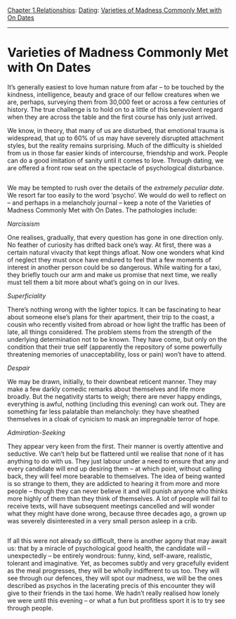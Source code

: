 [Chapter 1.Relationships](https://www.theschooloflife.com/thebookoflife/category/relationships/): [Dating](https://www.theschooloflife.com/thebookoflife/category/relationships/dating/): [Varieties of Madness Commonly Met with On Dates](https://www.theschooloflife.com/thebookoflife/varieties-of-madness-commonly-met-with-on-dates/)

* * *

# Varieties of Madness Commonly Met with On Dates

It’s generally easiest to love human nature from afar – to be touched by the kindness, intelligence, beauty and grace of our fellow creatures when we are, perhaps, surveying them from 30,000 feet or across a few centuries of history. The true challenge is to hold on to a little of this benevolent regard when they are across the table and the first course has only just arrived.

We know, in theory, that many of us are disturbed, that emotional trauma is widespread, that up to 60% of us may have severely disrupted attachment styles, but the reality remains surprising. Much of the difficulty is shielded from us in those far easier kinds of intercourse, friendship and work. People can do a good imitation of sanity until it comes to love. Through dating, we are offered a front row seat on the spectacle of psychological disturbance.

<figure class="aligncenter"><img src="https://www.theschooloflife.com/thebookoflife/wp-content/uploads/2020/06/18644-4i8a0761.jpg" alt="" class="wp-image-24696" srcset="https://www.theschooloflife.com/thebookoflife/wp-content/uploads/2020/06/18644-4i8a0761.jpg 600w, https://www.theschooloflife.com/thebookoflife/wp-content/uploads/2020/06/18644-4i8a0761-150x150.jpg 150w, https://www.theschooloflife.com/thebookoflife/wp-content/uploads/2020/06/18644-4i8a0761-300x300.jpg 300w" sizes="(max-width: 600px) 100vw, 600px"></figure>

We may be tempted to rush over the details of the _extremely peculiar date_. We resort far too easily to the word ‘psycho’. We would do well to reflect on – and perhaps in a melancholy journal – keep a note of the Varieties of Madness Commonly Met with On Dates. The pathologies include:

_Narcissism_

One realises, gradually, that every question has gone in one direction only. No feather of curiosity has drifted back one’s way. At first, there was a certain natural vivacity that kept things afloat. Now one wonders what kind of neglect they must once have endured to feel that a few moments of interest in another person could be so dangerous. While waiting for a taxi, they briefly touch our arm and make us promise that next time, we really must tell them a bit more about what’s going on in our lives.

_Superficiality_

There’s nothing wrong with the lighter topics. It can be fascinating to hear about someone else’s plans for their apartment, their trip to the coast, a cousin who recently visited from abroad or how light the traffic has been of late, all things considered. The problem stems from the strength of the underlying determination not to be known. They have come, but only on the condition that their true self (apparently the repository of some powerfully threatening memories of unacceptability, loss or pain) won’t have to attend.

_Despair_

We may be drawn, initially, to their downbeat reticent manner. They may make a few darkly comedic remarks about themselves and life more broadly. But the negativity starts to weigh; there are never happy endings, everything is awful, nothing (including this evening) can work out. They are something far less palatable than melancholy: they have sheathed themselves in a cloak of cynicism to mask an impregnable terror of hope.

_Admiration-Seeking_

They appear very keen from the first. Their manner is overtly attentive and seductive. We can’t help but be flattered until we realise that none of it has anything to do with us. They just labour under a need to ensure that any and every candidate will end up desiring them – at which point, without calling back, they will feel more bearable to themselves. The idea of being wanted is so strange to them, they are addicted to hearing it from more and more people – though they can never believe it and will punish anyone who thinks more highly of them than they think of themselves. A lot of people will fail to receive texts, will have subsequent meetings cancelled and will wonder what they might have done wrong, because three decades ago, a grown up was severely disinterested in a very small person asleep in a crib.

<figure class="aligncenter"><img src="https://www.theschooloflife.com/thebookoflife/wp-content/uploads/2020/06/IMG_6268-1024x768.jpg" alt="" class="wp-image-24697" srcset="https://www.theschooloflife.com/thebookoflife/wp-content/uploads/2020/06/IMG_6268-1024x768.jpg 1024w, https://www.theschooloflife.com/thebookoflife/wp-content/uploads/2020/06/IMG_6268-300x225.jpg 300w, https://www.theschooloflife.com/thebookoflife/wp-content/uploads/2020/06/IMG_6268-768x576.jpg 768w" sizes="(max-width: 1024px) 100vw, 1024px"></figure>

If all this were not already so difficult, there is another agony that may await us: that by a miracle of psychological good health, the candidate will – unexpectedly – be entirely wondrous: funny, kind, self-aware, realistic, tolerant and imaginative. Yet, as becomes subtly and very gracefully evident as the meal progresses, they will be wholly indifferent to us too. They will see through our defences, they will spot our madness, we will be the ones described as psychos in the lacerating precis of this encounter they will give to their friends in the taxi home. We hadn’t really realised how lonely we were until this evening – or what a fun but profitless sport it is to try see through people.
